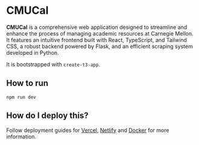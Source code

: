 # CMUCal

**CMUCal** is a comprehensive web application designed to streamline and enhance the process of managing academic resources at Carnegie Mellon. It features an intuitive frontend built with React, TypeScript, and Tailwind CSS, a robust backend powered by Flask, and an efficient scraping system developed in Python.

It is bootstrapped with `create-t3-app`.

## How to run
`npm run dev`

## How do I deploy this?

Follow deployment guides for [Vercel](https://create.t3.gg/en/deployment/vercel), [Netlify](https://create.t3.gg/en/deployment/netlify) and [Docker](https://create.t3.gg/en/deployment/docker) for more information.
